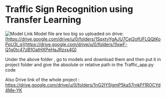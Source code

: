 # Traffic Sign Recognition using Transfer Learning
![Model Link](https://drive.google.com/drive/u/0/folders/1IxwF-Q1q0tc47zB1OatHXPeHaJRzxs4Q)
Model file are too big so uploaded on drive: [https://drive.google.com/drive/u/0/folders/1SqxtvYgAJU7Cej2ofUFLQQtKoPpU3l_g](https://drive.google.com/drive/u/0/folders/1IxwF-Q1q0tc47zB1OatHXPeHaJRzxs4Q) 

Under the above folder , go to models and download them and then put it in project folder and give the absolute or relative path in the Traffic_app.py code 

Also Drive link of the whole project : https://drive.google.com/drive/u/0/folders/1nG2IY5lgmP5ka57rnkFf1ROCYd4Me-YK 
